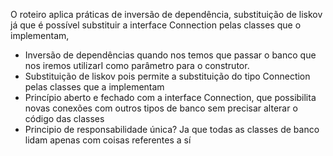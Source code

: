 O roteiro aplica práticas de inversão de dependência, substituição de liskov
já que é possível substituir a interface Connection pelas classes que o implementam,

<ul>
    <li>
        Inversão de dependências quando nos temos que passar o banco que nos iremos utilizarI
        como parâmetro para o construtor.
    </li>
    <li>
        Substituição de liskov pois permite a substituição do tipo Connection pelas classes que
        a implementam
    </li>
    <li>
        Princípio aberto e fechado com a interface Connection, que possibilita novas conexões
        com outros tipos de banco sem precisar alterar o código das classes
    </li>
    <li>
        Principio de responsabilidade única? Ja que todas as classes de banco lidam apenas
        com coisas referentes a sí
    </li>
</ul>


